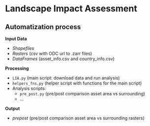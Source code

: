 # Landscape Impact Assessment 
## Automatization process

**Input Data**
 - *Shapefiles*
 - *Rasters* (csv with ODC url to .zarr files)
 - *DataFrames* (asset_info.csv and country_info.csv)

**Processing**
 - `LIA.py` (main script: download data and run analysis)
 - `helpers_fns.py` (helper script with functions for the main script)
 - Analysis scripts:
      - `pre_post.py` (pre/post comparison asset area vs surrounding)
      - ...

**Output**
 - *prepost* (pre/post comparison asset area vs surrounding rasters)
